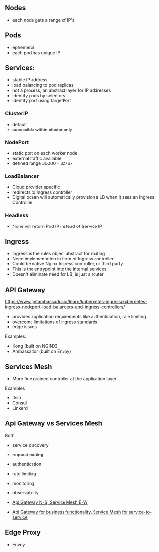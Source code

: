 ## Nodes

- each node gets a range of IP's

## Pods

- ephemeral
- each pod has unique IP

## Services:

- stable IP address
- load balancing to pod replicas
- not a process, an abstract layer for IP addresses
- identify pods by selectors
- identify port using targetPort

### ClusterIP

- default
- accessible within cluster only

### NodePort

- static port on each worker node
- external traffic available
- defined range 30000 - 32767

### LoadBalancer

- Cloud provider specific
- redirects to Ingress controller
- Digital ocean will automatically provision a LB when it sees an Ingress Controller

### Headless

- None will return Pod IP instead of Service IP

## Ingress

- Ingress is the rules object abstract for routing
- Need implementation in form of Ingress controller
- Could be native Nginx Ingress controller, or third party
- This is the entrypoint into the internal services
- Doesn't eliminate need for LB, is just a router

## API Gateway

https://www.getambassador.io/learn/kubernetes-ingress/kubernetes-ingress-nodeport-load-balancers-and-ingress-controllers/

- provides application requirements like authentication, rate limiting
- overcome limitations of ingress standards
- edge issues

Examples:

- Kong (built on NGINX)
- Ambassador (built on Envoy)

## Services Mesh

- More fine grained controller at the application layer

Examples

- Itsio
- Consul
- Linkerd

## Api Gateway vs Services Mesh

Both

- service discovery
- request routing
- authentication
- rate limiting
- monitoring
- observability

- [Api Gateway N-S, Service Mesh E-W](https://aspenmesh.io/api-gateway-vs-service-mesh/)
- [Api Gateway for business functionality, Service Mesh for service-to-service](https://aspenmesh.io/api-gateway-vs-service-mesh/)

## Edge Proxy

- Envoy
